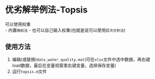 # 优劣解举例法-Topsis

可以使用权重  
	- 内置`熵权法`
	- 也可以自己输入权重(也就是说可以使用`层次分析法`)

## 使用方法

1. 编辑(或替换)`data_water_quality.mat`(可在`xlsx`文件中选中数据，再右键load数据，最后在变量视窗里右键变量，选择保存变量)  
2. 运行`topsis.m`文件